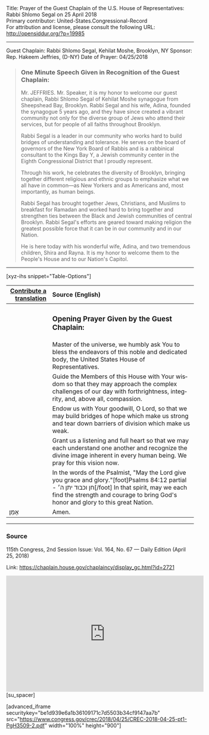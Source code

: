 <html>
<head></head>
<body>
Title: Prayer of the Guest Chaplain of the U.S. House of Representatives: Rabbi Shlomo Segal on 25 April 2018<br />
Primary contributor: United-States.Congressional-Record<br />
For attribution and license, please consult the following URL: <a href="http://opensiddur.org/?p=19985">http://opensiddur.org/?p=19985</a>
<p />
<hr />

Guest Chaplain: Rabbi Shlomo Segal, Kehilat Moshe, Brooklyn, NY
Sponsor: Rep. Hakeem Jeffries, (D-NY)
Date of Prayer: 04/25/2018

<blockquote>
<h3>One Minute Speech Given in Recognition of the Guest Chaplain:</h3>

Mr. JEFFRIES. Mr. Speaker, it is my honor to welcome our guest chaplain, Rabbi Shlomo Segal of Kehilat Moshe synagogue from Sheepshead Bay, Brooklyn. Rabbi Segal and his wife, Adina, founded the synagogue 5 years ago, and they have since created a vibrant community not only for the diverse group of Jews who attend their services, but for people of all faiths throughout Brooklyn.

Rabbi Segal is a leader in our community who works hard to build bridges of understanding and tolerance. He serves on the board of governors of the New York Board of Rabbis and is a rabbinical consultant to the Kings Bay Y, a Jewish community center in the Eighth Congressional District that I proudly represent.

Through his work, he celebrates the diversity of Brooklyn, bringing together different religious and ethnic groups to emphasize what we all have in common––as New Yorkers and as Americans and, most importantly, as human beings.

Rabbi Segal has brought together Jews, Christians, and Muslims to breakfast for Ramadan and worked hard to bring together and strengthen ties between the Black and Jewish communities of central Brooklyn. Rabbi Segal's efforts are geared toward making religion the greatest possible force that it can be in our community and in our Nation.

He is here today with his wonderful wife, Adina, and two tremendous children, Shira and Rayna. It is my honor to welcome them to the People's House and to our Nation's Capitol.
</blockquote>

<hr />

[xyz-ihs snippet="Table-Options"]<table style="margin-left: auto; margin-right: auto;" class="draggable">
<thead><tr><th id="x" style="text-align: right;"><a href="/contributing/upload/">Contribute a translation</a></th><th style="text-align: left;">Source (English)</th></tr></thead>
<tbody>
<tr><td style="vertical-align:top;">
<div class="liturgy" lang="he">

</span></div></td>
 
<td style="vertical-align:top;">
<div class="english" lang="en">
<h3>Opening Prayer Given by the Guest Chaplain:</h3>
</div></td></tr>


<tr><td style="vertical-align:top;">
<div class="liturgy" lang="he">

</span></div></td>
 
<td style="vertical-align:top;">
<div class="english" lang="en">
Master of the universe, 
we humbly ask You to bless the endeavors of this noble and dedicated body, 
the United States House of Representatives. 
</div></td></tr>


<tr><td style="vertical-align:top;">
<div class="liturgy" lang="he">

</span></div></td>
 
<td style="vertical-align:top;">
<div class="english" lang="en">
Guide the Members of this House with Your wisdom 
so that they may approach the complex challenges of our day 
with forthrightness, integrity, and, above all, compassion.
</div></td></tr>


<tr><td style="vertical-align:top;">
<div class="liturgy" lang="he">

</span></div></td>
 
<td style="vertical-align:top;">
<div class="english" lang="en">
Endow us with Your goodwill, O Lord, 
so that we may build bridges of hope which make us strong 
and tear down barriers of division which make us weak. 
</div></td></tr>


<tr><td style="vertical-align:top;">
<div class="liturgy" lang="he">

</span></div></td>
 
<td style="vertical-align:top;">
<div class="english" lang="en">
Grant us a listening and full heart 
so that we may each understand one another 
and recognize the divine image inherent in every human being. 
We pray for this vision now.
</div></td></tr>


<tr><td style="vertical-align:top;">
<div class="liturgy" lang="he">

</span></div></td>
 
<td style="vertical-align:top;">
<div class="english" lang="en">
In the words of the Psalmist, 
"May the Lord give you grace and glory."[foot]Psalms 84:12 partial - חן וכבוד יתן ה׳[/foot] 
In that spirit, may we each find the strength and courage 
to bring God's honor and glory to this great Nation. 
</div></td></tr>


<tr><td style="vertical-align:top;">
<div class="liturgy" lang="he">
אָמֵן׃
</span></div></td>
 
<td style="vertical-align:top;">
<div class="english" lang="en">
Amen.
</div></td></tr>
</tbody></table>

<hr />

<h3>Source</h3>

115th Congress, 2nd Session
Issue: Vol. 164, No. 67 — Daily Edition (April 25, 2018)

Link: <a href="https://chaplain.house.gov/chaplaincy/display_gc.html?id=2721">https://chaplain.house.gov/chaplaincy/display_gc.html?id=2721</a>

<iframe width=530 height=312 src='https://www.c-span.org/video/standalone/?c4727139/prayer-rabbi-shlomo-segal' allowfullscreen='allowfullscreen' frameborder=0></iframe>[su_spacer]

[advanced_iframe securitykey="be1d939e6a1b36109171c7d5503b34cf9147aa7b" src="https://www.congress.gov/crec/2018/04/25/CREC-2018-04-25-pt1-PgH3509-2.pdf" width="100%" height="900"]
</body>
</html>